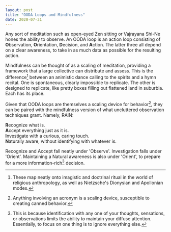 ```yaml
---
layout: post
title: "OODA Loops and Mindfulness"
date: 2020-07-31
---
```


Any sort of meditation such as open-eyed Zen sitting or Vajrayana Shi-Ne hones the ability to observe. An OODA loop is an action loop consisting of **O**bservation, **O**rientation, **D**ecision, and **A**ction. The latter three all depend on a clear awareness, to take in as much data as possible for the resulting action. 

Mindfulness can be thought of as a scaling of meditation, providing a framework that a large collective can distribute and assess. This is the difference[^dicho] between an animistic dance calling to the spirits and a hymn recital. One is spontaneous, clearly impossible to replicate. The other is designed to replicate, like pretty boxes filling out flattened land in suburbia. Each has its place.

Given that OODA loops are themselves a scaling device for behavior[^acro], they can be paired with the mindfulness version of what uncluttered observation techniques grant. Namely, RAIN:

**R**ecognize what is.  
**A**ccept everything just as it is.  
**I**nvestigate with a curious, caring touch.  
**N**aturally aware, without identifying with whatever is.  

Recognize and Accept fall neatly under 'Observe'. Investigation falls under 'Orient'. Maintaining a Natural awareness is also under 'Orient', to prepare for a more information-rich[^identification] decision.

[^identification]: This is because identification with any one of your thoughts, sensations, or observations limits the ability to maintain your diffuse attention. Essentially, to focus on one thing is to ignore everything else. 



[^dicho]: These map neatly onto imagistic and doctrinal ritual in the world of religious anthropology, as well as Nietzsche's Dionysian and Apollonian modes.
[^acro]: Anything involving an acronym is a scaling device, susceptible to creating canned behavior.
